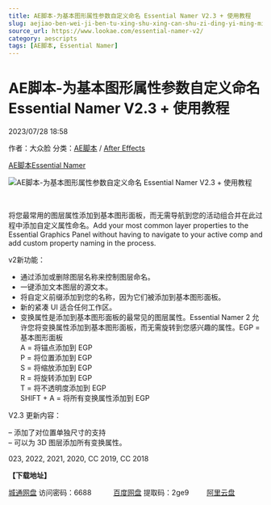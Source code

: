 ```yaml
---
title: AE脚本-为基本图形属性参数自定义命名 Essential Namer V2.3 + 使用教程
slug: aejiao-ben-wei-ji-ben-tu-xing-shu-xing-can-shu-zi-ding-yi-ming-ming-essential-namer-v2-3-shi-yong-jiao-cheng
source_url: https://www.lookae.com/essential-namer-v2/
category: aescripts
tags: [AE脚本, Essential Namer]
---
```

# AE脚本-为基本图形属性参数自定义命名 Essential Namer V2.3 + 使用教程

2023/07/28 18:58

作者：大众脸
分类：[AE脚本](https://www.lookae.com/after-effects/aescripts/) / [After Effects](https://www.lookae.com/after-effects/)

[AE脚本](https://www.lookae.com/tag/ae%e8%84%9a%e6%9c%ac/)[Essential Namer](https://www.lookae.com/tag/essential-namer/)

![AE脚本-为基本图形属性参数自定义命名 Essential Namer V2.3 + 使用教程](https://www.lookae.com/wp-content/uploads/2022/06/Essential-Namer-2.jpg "AE脚本-为基本图形属性参数自定义命名 Essential Namer V2.3 + 使用教程-LookAE.com")

[﻿﻿﻿﻿﻿](https://cloud.video.taobao.com//play/u/705956171/p/1/e/6/t/1/363310495140.mp4)

将您最常用的图层属性添加到基本图形面板，而无需导航到您的活动组合并在此过程中添加自定义属性命名。Add your most common layer properties to the Essential Graphics Panel without having to navigate to your active comp and add custom property naming in the process.

v2新功能：

* 通过添加或删除图层名称来控制图层命名。
* 一键添加文本图层的源文本。
* 将自定义前缀添加到您的名称，因为它们被添加到基本图形面板。
* 新的紧凑 UI 适合任何工作区。
* 变换属性是添加到基本图形面板的最常见的图层属性。Essential Namer 2 允许您将变换属性添加到基本图形面板，而无需旋转到您感兴趣的属性。EGP = 基本图形面板  
  A = 将锚点添加到 EGP  
  P = 将位置添加到 EGP  
  S = 将缩放添加到 EGP  
  R = 将旋转添加到 EGP  
  T = 将不透明度添加到 EGP  
  SHIFT + A = 将所有变换属性添加到 EGP

V2.3 更新内容：

– 添加了对位置单独尺寸的支持  
– 可以为 3D 图层添加所有变换属性。

023, 2022, 2021, 2020, CC 2019, CC 2018

**【下载地址】**

[城通网盘](https://url70.ctfile.com/f/2827370-899128524-32d2eb?p=4431) 访问密码：6688           [百度网盘](https://pan.baidu.com/s/1hfqs-khU0IDGl5tkf4lx1w?pwd=2ge9) 提取码：2ge9         [阿里云盘](https://www.aliyundrive.com/s/z9Zq6kwoKPw)
